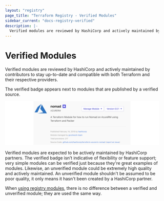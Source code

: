 ```yaml
---
layout: "registry"
page_title: "Terraform Registry - Verified Modules"
sidebar_current: "docs-registry-verified"
description: |-
  Verified modules are reviewed by HashiCorp and actively maintained by contributors to stay up-to-date and compatible with both Terraform and their respective providers.
---
```


# Verified Modules

Verified modules are reviewed by HashiCorp and actively maintained by contributors to stay up-to-date and compatible with both Terraform and their respective providers.

The verified badge appears next to modules that are published by a verified source.

![Verified module listing](./images/registry-verified.png)

Verified modules are expected to be actively maintained by HashiCorp partners.
The verified badge isn’t indicative of flexibility or feature support; very
simple modules can be verified just because they're great examples of modules.
Likewise, an unverified module could be extremely high quality and actively
maintained. An unverified module shouldn't be assumed to be poor quality, it
only means it hasn't been created by a HashiCorp partner.

When [using registry modules](/docs/registry/modules/use.html), there is no
difference between a verified and unverified module; they are used the same
way.

